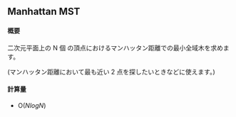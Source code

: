 ## Manhattan MST

#### 概要

二次元平面上の N 個 の頂点におけるマンハッタン距離での最小全域木を求めます。

(マンハッタン距離において最も近い 2 点を探したいときなどに使えます。)

#### 計算量

- $\mathrm{O}(N log N)$
